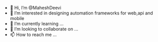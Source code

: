 - 👋 Hi, I’m @MaheshDeevi
- 👀 I’m interested in designing automation frameworks for web,api and mobile
- 🌱 I’m currently learning ...
- 💞️ I’m looking to collaborate on ...
- 📫 How to reach me ...

<!---
MaheshDeevi/MaheshDeevi is a ✨ special ✨ repository because its `README.md` (this file) appears on your GitHub profile.
You can click the Preview link to take a look at your changes.
--->
